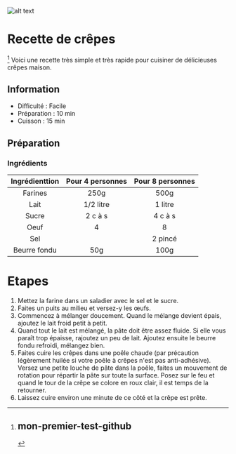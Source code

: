 ![alt text](https://kourou.oclock.io/content/uploads/2022/11/crepes.jpg)
 # Recette de crêpes #
[^1] Voici une recette très simple et très rapide pour cuisiner de délicieuses crêpes maison.
## Information
* Difficulté : Facile
*  Préparation : 10 min 
*   Cuisson : 15 min
## Préparation
### Ingrédients
| Ingrédienttion | Pour 4 personnes | Pour 8 personnes |
| :----------:| :---------: | :--------: |
| Farines | 250g | 500g |
| Lait | 1/2 litre | 1 litre |
| Sucre | 2 c à s | 4 c à s |
| Oeuf | 4 | 8 |
| Sel | | 2 pincé |
| Beurre fondu | 50g | 100g |
# Etapes #
1. Mettez la farine dans un saladier avec le sel et le sucre.
2. Faites un puits au milieu et versez-y les œufs.
3. Commencez à mélanger doucement. Quand le mélange devient épais, ajoutez le lait froid petit à petit.
4. Quand tout le lait est mélangé, la pâte doit être assez fluide. Si elle vous paraît trop épaisse, rajoutez un peu de lait. Ajoutez ensuite le beurre fondu refroidi, mélangez bien.
5. Faites cuire les crêpes dans une poêle chaude (par précaution légèrement huilée si votre poêle à crêpes n'est pas anti-adhésive). Versez une petite louche de pâte dans la poêle, faites un mouvement de rotation pour répartir la pâte sur toute la surface. Posez sur le feu et quand le tour de la crêpe se colore en roux clair, il est temps de la retourner.
6. Laissez cuire environ une minute de ce côté et la crêpe est prête.
 [^1]:# mon-premier-test-github